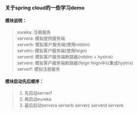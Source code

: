 ### 关于spring cloud的一些学习demo

#### 模块说明：  
>eureka: 注册服务  
>servera: 模拟提供服务端  
>serverb: 模拟客户服务端(使用robbin)  
>serverc: 模拟客户服务端(使用feign)  
>serverd: 模拟客户服务端断路器(robbin + hystrix)  
>servere: 模拟客户服务端断路器(feign feign中以集成hystrix)  
>serverf: 模拟注册服务

#### 模块启动先后顺序：  
>1. 先启动serverf  
>2. 再启动eureka  
>3. 最后启动servera serverb serverc serverd servere
